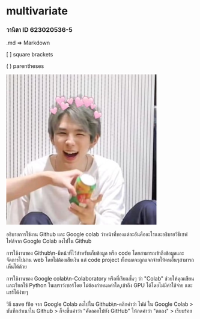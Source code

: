 # multivariate

### วานิตา ID 623020536-5

.md => Markdown

[ ] square brackets

( ) parentheses 

![Hi](Shotaro2.jpg)

อธิบายการใช้งาน Github และ Google colab ว่าหน้าที่ของแต่ละอันคืออะไรและอธิบายวิธีเซฟไฟล์จาก Google Colab ลงไปใน Github

การใช้งานของ Github\n-มีหน้าที่ไว้สำหรับเก็บข้อมูล หรือ code โดยสามารถเข้าถึงข้อมูลและจัดการไปผ่าน web โดยไม่ต้องเสียเงิน แต่ code project ทั้งหมดจะถูกแจกจ่ายให้คนอื่นๆสามารถเห็นได้ด้วย

การใช้งานของ Google colab\n-Colaboratory หรือที่เรียกสั้นๆ ว่า "Colab" ช่วยให้คุณเขียนและเรียกใช้ Python ในเบราว์เซอร์โดย ไม่ต้องกำหนดค่าใด,เข้าถึง GPU ได้โดยไม่มีค่าใช้จ่าย และแชร์ได้ง่ายๆ

วิธี save file จาก Google Colab ลงไปใน Github\n-คลิกคำว่า ไฟล์ ใน Google Colab > บันทึกสำเนาใน Github > ก็จะขึ้นคำว่า "คัดลอกไปยัง GitHub" ให้กดคำว่า "ตกลง" > เรียบร้อย
